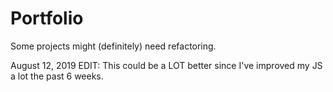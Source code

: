 # Portfolio

Some projects might (definitely) need refactoring.

August 12, 2019 EDIT: This could be a LOT better since I've improved my JS a lot the past 6 weeks.
